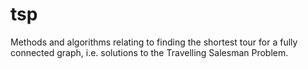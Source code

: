 # tsp
Methods and algorithms relating to finding the shortest tour for a fully connected graph, i.e. solutions to the Travelling Salesman Problem.
